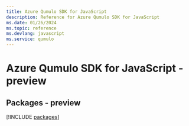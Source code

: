 ```yaml
---
title: Azure Qumulo SDK for JavaScript
description: Reference for Azure Qumulo SDK for JavaScript
ms.date: 01/26/2024
ms.topic: reference
ms.devlang: javascript
ms.service: qumulo
---
```

# Azure Qumulo SDK for JavaScript - preview
## Packages - preview
[!INCLUDE [packages](qumulo-index.md)]